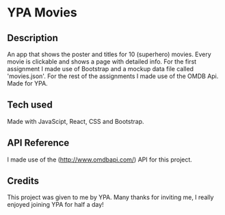 # YPA Movies

## Description
An app that shows the poster and titles for 10 (superhero) movies. Every movie is clickable and shows a page with detailed info. For the first assignment I made use of Bootstrap and a mockup data file called 'movies.json'. For the rest of the assignments I made use of the OMDB Api. Made for YPA. 

## Tech used
Made with JavaScipt, React, CSS and Bootstrap.

## API Reference
I made use of the (http://www.omdbapi.com/) API for this project.

## Credits
This project was given to me by YPA. Many thanks for inviting me, I really enjoyed joining YPA for half a day!

